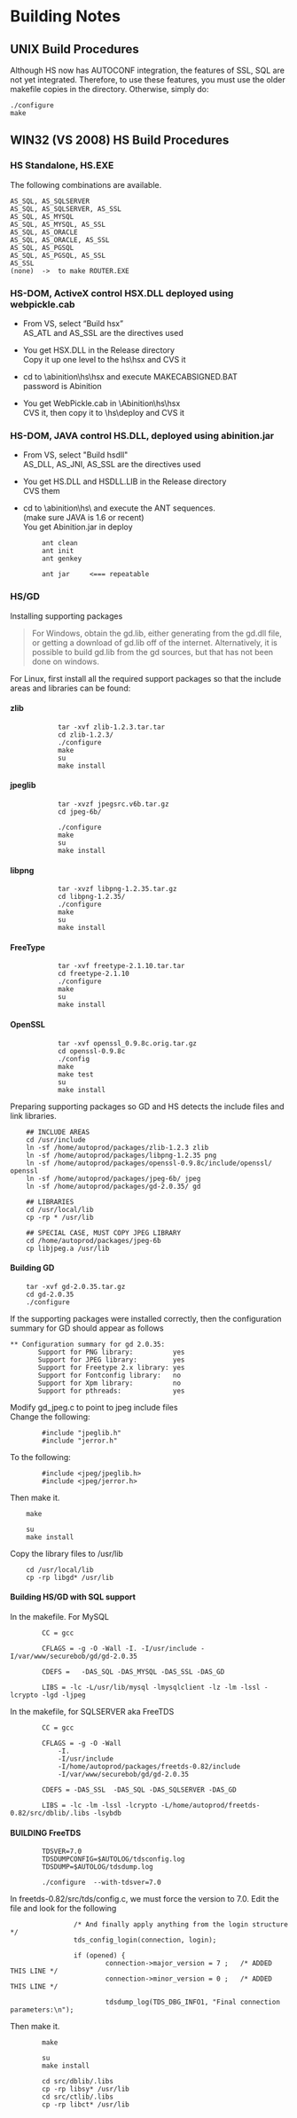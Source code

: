 # Building Notes

## UNIX Build Procedures

Although HS now has AUTOCONF integration, the features of SSL, SQL are not yet integrated.  Therefore, to use these features, you must use the older makefile copies in the directory.  Otherwise, simply do:

```
./configure
make
```

## WIN32 (VS 2008) HS Build Procedures

### HS Standalone, HS.EXE

The following combinations are available.
```
AS_SQL, AS_SQLSERVER
AS_SQL, AS_SQLSERVER, AS_SSL
AS_SQL, AS_MYSQL
AS_SQL, AS_MYSQL, AS_SSL
AS_SQL, AS_ORACLE
AS_SQL, AS_ORACLE, AS_SSL
AS_SQL, AS_PGSQL
AS_SQL, AS_PGSQL, AS_SSL
AS_SSL
(none)  ->  to make ROUTER.EXE
```

### HS-DOM, ActiveX control HSX.DLL deployed using webpickle.cab

* From VS, select “Build hsx”  
 AS_ATL and AS_SSL are the directives used

* You get HSX.DLL in the Release directory  
Copy it up one level to the hs\hsx and CVS it

* cd to \abinition\hs\hsx and execute MAKECABSIGNED.BAT  
password is Abinition

* You get WebPickle.cab in \Abinition\hs\hsx  
CVS it, then copy it to \hs\deploy and CVS it

### HS-DOM, JAVA control HS.DLL, deployed using abinition.jar

* From VS, select "Build hsdll"  
AS_DLL, AS_JNI, AS_SSL are the directives used

* You get HS.DLL and HSDLL.LIB in the Release directory  
CVS them

* cd to \abinition\hs\ and execute the ANT sequences.  
(make sure JAVA is 1.6 or recent)  
You get Abinition.jar in deploy
```
		ant clean
		ant init
		ant genkey
		
		ant jar		<=== repeatable
```
	
### HS/GD

Installing supporting packages
	
> For Windows, obtain the gd.lib, either generating from the gd.dll 
> file, or getting a download of gd.lib off of the internet.  Alternatively,
> it is possible to build gd.lib from the gd sources, but that has not been
> done on windows.

For Linux, first install all the required support packages so that the include
areas and libraries can be found:

#### zlib
```
			tar -xvf zlib-1.2.3.tar.tar
			cd zlib-1.2.3/
			./configure
			make
			su
			make install
```
#### jpeglib

```
			tar -xvzf jpegsrc.v6b.tar.gz
			cd jpeg-6b/ 

			./configure
			make
			su
			make install
```
#### libpng
```
			tar -xvzf libpng-1.2.35.tar.gz
			cd libpng-1.2.35/
			./configure
			make
			su
			make install
```
#### FreeType
```
			tar -xvf freetype-2.1.10.tar.tar
			cd freetype-2.1.10
			./configure
			make
			su
			make install
```
#### OpenSSL
```
			tar -xvf openssl_0.9.8c.orig.tar.gz
			cd openssl-0.9.8c
			./config
			make
			make test
			su
			make install
```

Preparing supporting packages so GD and HS detects the include
files and link libraries.

```
	## INCLUDE AREAS
	cd /usr/include
	ln -sf /home/autoprod/packages/zlib-1.2.3 zlib
	ln -sf /home/autoprod/packages/libpng-1.2.35 png
	ln -sf /home/autoprod/packages/openssl-0.9.8c/include/openssl/ openssl
	ln -sf /home/autoprod/packages/jpeg-6b/ jpeg
	ln -sf /home/autoprod/packages/gd-2.0.35/ gd

	## LIBRARIES
	cd /usr/local/lib
	cp -rp * /usr/lib

	## SPECIAL CASE, MUST COPY JPEG LIBRARY
	cd /home/autoprod/packages/jpeg-6b
	cp libjpeg.a /usr/lib
```

#### Building GD

```
	tar -xvf gd-2.0.35.tar.gz
	cd gd-2.0.35
	./configure
```

If the supporting packages were installed
correctly, then the configuration summary for
GD should appear as follows

```
** Configuration summary for gd 2.0.35:
	   Support for PNG library:          yes
	   Support for JPEG library:         yes
	   Support for Freetype 2.x library: yes
	   Support for Fontconfig library:   no
	   Support for Xpm library:          no
	   Support for pthreads:             yes
```
Modify gd_jpeg.c to point to jpeg include files  
Change the following:
```	
		#include "jpeglib.h"
		#include "jerror.h"
```
To the following:
```
		#include <jpeg/jpeglib.h>
		#include <jpeg/jerror.h>
```
Then make it.
```
	make
	
	su
	make install
```
Copy the library files to /usr/lib
```
	cd /usr/local/lib
	cp -rp libgd* /usr/lib
```

#### Building HS/GD with SQL support

In the makefile.  For MySQL
```
		CC = gcc

		CFLAGS = -g -O -Wall -I. -I/usr/include -I/var/www/securebob/gd/gd-2.0.35

		CDEFS =   -DAS_SQL -DAS_MYSQL -DAS_SSL -DAS_GD

		LIBS = -lc -L/usr/lib/mysql -lmysqlclient -lz -lm -lssl -lcrypto -lgd -ljpeg
```
In the makefile, for SQLSERVER aka FreeTDS
```
		CC = gcc

		CFLAGS = -g -O -Wall 
			-I. 
			-I/usr/include 
			-I/home/autoprod/packages/freetds-0.82/include 
			-I/var/www/securebob/gd/gd-2.0.35

		CDEFS = -DAS_SSL  -DAS_SQL -DAS_SQLSERVER -DAS_GD

		LIBS = -lc -lm -lssl -lcrypto -L/home/autoprod/freetds-0.82/src/dblib/.libs -lsybdb
```
#### BUILDING FreeTDS
```
		TDSVER=7.0
		TDSDUMPCONFIG=$AUTOLOG/tdsconfig.log
		TDSDUMP=$AUTOLOG/tdsdump.log

		./configure  --with-tdsver=7.0
```
In freetds-0.82/src/tds/config.c, we must force the version to 7.0. 
Edit the file and look for the following
```	
	        	/* And finally apply anything from the login structure */
        		tds_config_login(connection, login);

	        	if (opened) {
        	        	connection->major_version = 7 ;   /* ADDED THIS LINE */
                		connection->minor_version = 0 ;	  /* ADDED THIS LINE */

	                	tdsdump_log(TDS_DBG_INFO1, "Final connection parameters:\n");

```
Then make it.
```
		make

		su
		make install

		cd src/dblib/.libs
		cp -rp libsy* /usr/lib
		cd src/ctlib/.libs
		cp -rp libct* /usr/lib
```






			
